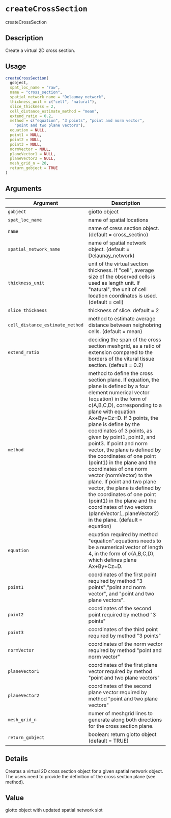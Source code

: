 # `createCrossSection`

createCrossSection


## Description

Create a virtual 2D cross section.


## Usage

```r
createCrossSection(
  gobject,
  spat_loc_name = "raw",
  name = "cross_section",
  spatial_network_name = "Delaunay_network",
  thickness_unit = c("cell", "natural"),
  slice_thickness = 2,
  cell_distance_estimate_method = "mean",
  extend_ratio = 0.2,
  method = c("equation", "3 points", "point and norm vector",
    "point and two plane vectors"),
  equation = NULL,
  point1 = NULL,
  point2 = NULL,
  point3 = NULL,
  normVector = NULL,
  planeVector1 = NULL,
  planeVector2 = NULL,
  mesh_grid_n = 20,
  return_gobject = TRUE
)
```


## Arguments

Argument      |Description
------------- |----------------
`gobject`     |     giotto object
`spat_loc_name`     |     name of spatial locations
`name`     |     name of cress section object. (default = cross_sectino)
`spatial_network_name`     |     name of spatial network object. (default = Delaunay_network)
`thickness_unit`     |     unit of the virtual section thickness. If "cell", average size of the observed cells is used as length unit. If "natural", the unit of cell location coordinates is used.(default = cell)
`slice_thickness`     |     thickness of slice. default = 2
`cell_distance_estimate_method`     |     method to estimate average distance between neighobring cells. (default = mean)
`extend_ratio`     |     deciding the span of the cross section meshgrid, as a ratio of extension compared to the borders of the vitural tissue section. (default = 0.2)
`method`     |     method to define the cross section plane. If equation, the plane is defined by a four element numerical vector (equation) in the form of c(A,B,C,D), corresponding to a plane with equation Ax+By+Cz=D. If 3 points, the plane is define by the coordinates of 3 points, as given by point1, point2, and point3. If point and norm vector, the plane is defined by the coordinates of one point (point1) in the plane and the coordinates of one norm vector (normVector) to the plane. If point and two plane vector, the plane is defined by the coordinates of one point (point1) in the plane and the coordinates of two vectors (planeVector1, planeVector2) in the plane. (default = equation)
`equation`     |     equation required by method "equation".equations needs to be a numerical vector of length 4, in the form of c(A,B,C,D), which defines plane Ax+By+Cz=D.
`point1`     |     coordinates of the first point required by method "3 points","point and norm vector", and "point and two plane vectors".
`point2`     |     coordinates of the second point required by method "3 points"
`point3`     |     coordinates of the third point required by method "3 points"
`normVector`     |     coordinates of the norm vector required by method "point and norm vector"
`planeVector1`     |     coordinates of the first plane vector required by method "point and two plane vectors"
`planeVector2`     |     coordinates of the second plane vector required by method "point and two plane vectors"
`mesh_grid_n`     |     numer of meshgrid lines to generate along both directions for the cross section plane.
`return_gobject`     |     boolean: return giotto object (default = TRUE)


## Details

Creates a virtual 2D cross section object for a given spatial network object. The users need to provide the definition of the cross section plane (see method).


## Value

giotto object with updated spatial network slot


